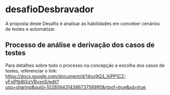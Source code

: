 # desafioDesbravador
A proposta deste Desafio é analisar as habilidades em conceber cenários de testes e automatizar.

## Processo de análise e derivação dos casos de testes
Para detalhes sobre todo o processo na concepção e escolha dos casos de testes, referenciar o link:
https://docs.google.com/document/d/14oy9Q3_XiPP1CZ-yFxlPtbBGjzVBvxnS/edit?usp=sharing&ouid=102806431438673758995&rtpof=true&sd=true
